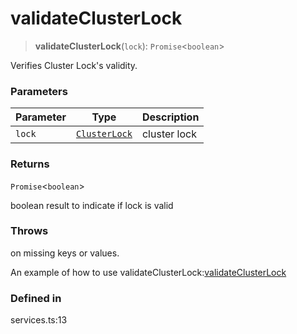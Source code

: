 # validateClusterLock

> **validateClusterLock**(`lock`): `Promise`<`boolean`>

Verifies Cluster Lock's validity.

### Parameters

| Parameter | Type                                            | Description  |
| --------- | ----------------------------------------------- | ------------ |
| `lock`    | [`ClusterLock`](../type-aliases/ClusterLock.md) | cluster lock |

### Returns

`Promise`<`boolean`>

boolean result to indicate if lock is valid

### Throws

on missing keys or values.

An example of how to use validateClusterLock:[validateClusterLock](https://github.com/ObolNetwork/obol-sdk-examples/blob/main/TS-Example/index.ts#L127)

### Defined in

services.ts:13
